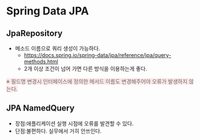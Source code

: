 # Spring Data JPA

## JpaRepository
* 메소드 이름으로 쿼리 생성이 가능하다.
  * https://docs.spring.io/spring-data/jpa/reference/jpa/query-methods.html
  * 2개 이상 조건이 넘어 가면 다른 방식을 이용하는게 좋다.

<span style="background-color:#FFE6E6; color:dimgray">
※ 필드명 변경시 인터페이스에 정의한 메서드 이름도 변경해주어야 오류가 발생하지 않는다.
</span>

## JPA NamedQuery
* 장점:애플리케이션 실행 시점에 오류를 발견할 수 있다.
* 단점:불편하다. 실무에서 거히 안쓰인다.
